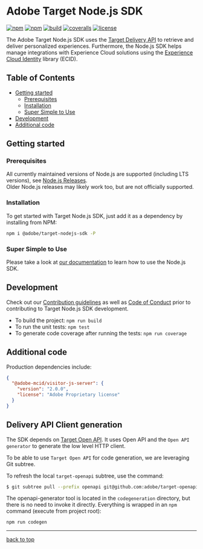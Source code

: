 # Adobe Target Node.js SDK

[![npm](https://img.shields.io/npm/v/@adobe/target-nodejs-sdk)](https://www.npmjs.com/package/@adobe/target-nodejs-sdk)
[![npm](https://img.shields.io/npm/dm/@adobe/target-nodejs-sdk)](https://www.npmjs.com/package/@adobe/target-nodejs-sdk)
[![build](https://github.com/adobe/target-nodejs-sdk/workflows/CI/badge.svg)](https://github.com/adobe/target-nodejs-sdk/actions)
[![coveralls](https://img.shields.io/coveralls/github/adobe/target-nodejs-sdk)](https://coveralls.io/github/adobe/target-nodejs-sdk?branch=HEAD)
[![license](https://img.shields.io/npm/l/@adobe/target-nodejs-sdk.svg)](https://github.com/adobe/target-nodejs-sdk/blob/main/LICENSE)

The Adobe Target Node.js SDK uses the [Target Delivery API] to retrieve and deliver personalized experiences.
Furthermore, the Node.js SDK helps manage integrations with Experience Cloud solutions using the [Experience Cloud Identity](https://docs.adobe.com/content/help/en/id-service/using/intro/overview.html)
library (ECID).

## Table of Contents

- [Getting started](#getting-started)
  - [Prerequisites](#prerequisites)
  - [Installation](#installation)
  - [Super Simple to Use](#super-simple-to-use)
- [Development](#development)
- [Additional code](#additional-code)

## Getting started

### Prerequisites

All currently maintained versions of Node.js are supported (including LTS versions), see
[Node.js Releases](https://en.wikipedia.org/wiki/Node.js#Releases).  
Older Node.js releases may likely work too, but are not officially supported.

### Installation

To get started with Target Node.js SDK, just add it as a dependency by installing from NPM:

```bash
npm i @adobe/target-nodejs-sdk -P
```

### Super Simple to Use

Please take a look at [our documentation](https://adobetarget-sdks.gitbook.io/docs/sdk-reference-guides/nodejs-sdk) to learn how to use the Node.js SDK.

## Development

Check out our [Contribution guidelines](./.github/CONTRIBUTING.md) as well as [Code of Conduct](CODE_OF_CONDUCT.md) prior
to contributing to Target Node.js SDK development.

- To build the project: `npm run build`
- To run the unit tests: `npm test`
- To generate code coverage after running the tests: `npm run coverage`

## Additional code

Production dependencies include:

```json
{
  "@adobe-mcid/visitor-js-server": {
    "version": "2.0.0",
    "license": "Adobe Proprietary license"
  }
}
```

## Delivery API Client generation

The SDK depends on [Target Open API](https://github.com/adobe/target-openapi). It uses Open API and the `Open API generator` to generate the low level HTTP client.

To be able to use `Target Open API` for code generation, we are leveraging Git subtree.

To refresh the local `target-openapi` subtree, use the command:

```bash
$ git subtree pull --prefix openapi git@github.com:adobe/target-openapi.git main --squash
```

The openapi-generator tool is located in the `codegeneration` directory, but there is no need to invoke it directly. Everything is wrapped in an `npm` command (execute from project root):

```bash
npm run codegen
```

---

[back to top](#table-of-contents)

[target delivery api]: https://developers.adobetarget.com/api/delivery-api/
